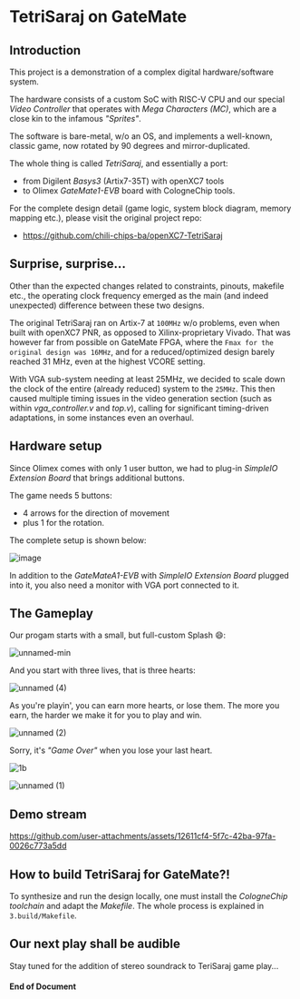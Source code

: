 # TetriSaraj on GateMate

## Introduction

This project is a demonstration of a complex digital hardware/software system. 

The hardware consists of a custom SoC with RISC-V CPU and our special _Video Controller_ that operates with _Mega Characters (MC)_, which are a close kin to the infamous _"Sprites"_. 

The software is bare-metal, w/o an OS, and implements a well-known, classic game, now rotated by 90 degrees and mirror-duplicated. 

The whole thing is called _TetriSaraj_, and essentially a port:
- from Digilent _Basys3_ (Artix7-35T) with openXC7 tools
- to Olimex _GateMate1-EVB_ board with CologneChip tools.

For the complete design detail (game logic, system block diagram, memory mapping etc.), please visit the original project repo: 
- https://github.com/chili-chips-ba/openXC7-TetriSaraj

## Surprise, surprise...

Other than the expected changes related to constraints, pinouts, makefile etc., the operating clock frequency emerged as the main (and indeed unexpected) difference between these two designs.

The original TetriSaraj ran on Artix-7 at `100MHz` w/o problems, even when built with openXC7 PNR, as opposed to Xilinx-proprietary Vivado. That was however far from possible on GateMate FPGA, where the `Fmax for the original design was 16MHz`, and for a reduced/optimized design barely reached 31 MHz, even at the highest VCORE setting. 

With VGA sub-system needing at least 25MHz, we decided to scale down the clock of the entire (already reduced) system to the `25MHz`. This then caused multiple timing issues in the video generation section (such as within _vga_controller.v_ and _top.v_), calling for significant timing-driven adaptations, in some instances even an overhaul. 

## Hardware setup

Since Olimex comes with only 1 user button, we had to plug-in _SimpleIO Extension Board_ that brings additional buttons. 

The game needs 5 buttons:
- 4 arrows for the direction of movement
- plus 1 for the rotation.

The complete setup is shown below:

![image](https://github.com/user-attachments/assets/ae35220d-a01d-4727-a8b0-39b207c47629)

In addition to the _GateMateA1-EVB_ with _SimpleIO Extension Board_ plugged into it, you also need a monitor with VGA port connected to it.

## The Gameplay

Our progam starts with a small, but full-custom Splash 😄:

![unnamed-min](https://github.com/user-attachments/assets/62c2cd11-c261-4846-bbc2-cd59c46a0b8e)

And you start with three lives, that is three hearts:

![unnamed (4)](https://github.com/user-attachments/assets/b3558a6a-6a9b-4704-ad9c-fcdc21c5b5f6)

As you're playin', you can earn more hearts, or lose them. The more you earn, the harder we make it for you to play and win.

![unnamed (2)](https://github.com/user-attachments/assets/8e191741-83f5-4792-80df-5bba1fc767ef)

Sorry, it's _"Game Over"_ when you lose your last heart.

![1b](https://github.com/user-attachments/assets/cb28b561-fd35-4a46-918c-065b71d953db)

![unnamed (1)](https://github.com/user-attachments/assets/8e982547-ae1c-4c15-9c74-409e79cbc810)

## Demo stream

https://github.com/user-attachments/assets/12611cf4-5f7c-42ba-97fa-0026c773a5dd

## How to build TetriSaraj for GateMate?!

To synthesize and run the design locally, one must install the _CologneChip toolchain_ and adapt the _Makefile_. The whole process is explained in `3.build/Makefile`.

## Our next play shall be audible

Stay tuned for the addition of stereo soundrack to TeriSaraj game play...

#### End of Document
